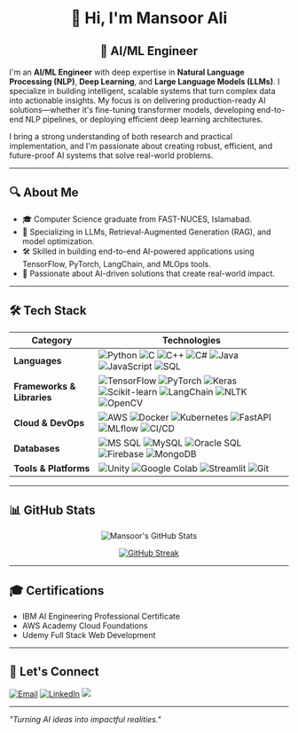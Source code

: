 <div align="center">

# 👋 Hi, I'm Mansoor Ali

## 🚀 AI/ML Engineer

</div>

I'm an **AI/ML Engineer** with deep expertise in **Natural Language Processing (NLP)**, **Deep Learning**, and **Large Language Models (LLMs)**. I specialize in building intelligent, scalable systems that turn complex data into actionable insights. My focus is on delivering production-ready AI solutions—whether it's fine-tuning transformer models, developing end-to-end NLP pipelines, or deploying efficient deep learning architectures.

I bring a strong understanding of both research and practical implementation, and I'm passionate about creating robust, efficient, and future-proof AI systems that solve real-world problems.

---

## 🔍 About Me

* 🎓 Computer Science graduate from FAST-NUCES, Islamabad.
* 🤖 Specializing in LLMs, Retrieval-Augmented Generation (RAG), and model optimization.
* 🛠️ Skilled in building end-to-end AI-powered applications using TensorFlow, PyTorch, LangChain, and MLOps tools.
* 💬 Passionate about AI-driven solutions that create real-world impact.

---

## 🛠️ Tech Stack

| Category                   | Technologies                                                                                                                                                                                                                                                                                                                                                                                                                                                                                                                                                                                                                                 |
| -------------------------- | -------------------------------------------------------------------------------------------------------------------------------------------------------------------------------------------------------------------------------------------------------------------------------------------------------------------------------------------------------------------------------------------------------------------------------------------------------------------------------------------------------------------------------------------------------------------------------------------------------------------------------------------- |
| **Languages**              | ![Python](https://img.shields.io/badge/-Python-3776AB?logo=python\&logoColor=white) ![C](https://img.shields.io/badge/-C-A8B9CC?logo=c\&logoColor=white) ![C++](https://img.shields.io/badge/-C++-00599C?logo=c%2B%2B\&logoColor=white) ![C#](https://img.shields.io/badge/-C%23-239120?logo=c-sharp\&logoColor=white) ![Java](https://img.shields.io/badge/-Java-007396?logo=java\&logoColor=white) ![JavaScript](https://img.shields.io/badge/-JavaScript-F7DF1E?logo=javascript\&logoColor=black) ![SQL](https://img.shields.io/badge/-SQL-4479A1?logo=postgresql\&logoColor=white)                                                       |
| **Frameworks & Libraries** | ![TensorFlow](https://img.shields.io/badge/-TensorFlow-FF6F00?logo=tensorflow\&logoColor=white) ![PyTorch](https://img.shields.io/badge/-PyTorch-EE4C2C?logo=pytorch\&logoColor=white) ![Keras](https://img.shields.io/badge/-Keras-D00000?logo=keras\&logoColor=white) ![Scikit-learn](https://img.shields.io/badge/-Scikit--learn-F7931E?logo=scikit-learn\&logoColor=white) ![LangChain](https://img.shields.io/badge/-LangChain-000000?logo=python\&logoColor=white) ![NLTK](https://img.shields.io/badge/-NLTK-9C27B0?logo=python\&logoColor=white) ![OpenCV](https://img.shields.io/badge/-OpenCV-5C3EE8?logo=opencv\&logoColor=white) |
| **Cloud & DevOps**         | ![AWS](https://img.shields.io/badge/-AWS-232F3E?logo=amazon-aws\&logoColor=white) ![Docker](https://img.shields.io/badge/-Docker-2496ED?logo=docker\&logoColor=white) ![Kubernetes](https://img.shields.io/badge/-Kubernetes-326CE5?logo=kubernetes\&logoColor=white) ![FastAPI](https://img.shields.io/badge/-FastAPI-009688?logo=fastapi\&logoColor=white) ![MLflow](https://img.shields.io/badge/-MLflow-0194F0?logo=mlflow\&logoColor=white) ![CI/CD](https://img.shields.io/badge/-CI%2FCD-0A0A0A?logo=githubactions\&logoColor=white)                                                                                                  |
| **Databases**              | ![MS SQL](https://img.shields.io/badge/-MS%20SQL-CC2927?logo=microsoftsqlserver\&logoColor=white) ![MySQL](https://img.shields.io/badge/-MySQL-4479A1?logo=mysql\&logoColor=white) ![Oracle SQL](https://img.shields.io/badge/-Oracle%20SQL-F80000?logo=oracle\&logoColor=white) ![Firebase](https://img.shields.io/badge/-Firebase-FFCA28?logo=firebase\&logoColor=black) ![MongoDB](https://img.shields.io/badge/-MongoDB-47A248?logo=mongodb\&logoColor=white)                                                                                                                                                                            |
| **Tools & Platforms**      | ![Unity](https://img.shields.io/badge/-Unity-000000?logo=unity\&logoColor=white) ![Google Colab](https://img.shields.io/badge/-Google%20Colab-F9AB00?logo=googlecolab\&logoColor=white) ![Streamlit](https://img.shields.io/badge/-Streamlit-FF4B4B?logo=streamlit\&logoColor=white) ![Git](https://img.shields.io/badge/-Git-F05032?logo=git\&logoColor=white)                                                                                                                                                                                                                                                                              |

---

## 📊 GitHub Stats
<div align="center">

  ![Mansoor's GitHub Stats](https://github-readme-stats.vercel.app/api?username=mansoorali22\&show_icons=true\&theme=dark)
  
</div>

<div align="center">

  [![GitHub Streak](https://github-readme-streak-stats.herokuapp.com/?user=mansoorali22&theme=dark)](https://git.io/streak-stats)

</div>

---

## 🎓 Certifications

* IBM AI Engineering Professional Certificate
* AWS Academy Cloud Foundations
* Udemy Full Stack Web Development

---

## 📢 Let's Connect

[![Email](https://img.shields.io/badge/-Email-D14836?logo=gmail\&logoColor=white)](mailto:a22.mansoor@gmail.com)  [![LinkedIn](https://img.shields.io/badge/-LinkedIn-0077B5?logo=linkedin\&logoColor=white)](https://www.linkedin.com/in/mansoor-ali-151b07229/) ![](https://komarev.com/ghpvc/?username=mansoorali22&color=black)


---

*"Turning AI ideas into impactful realities."*
